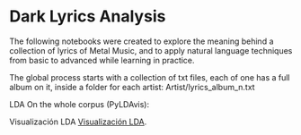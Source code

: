# Dark Lyrics Analysis

The following notebooks were created to explore the meaning behind a collection of lyrics of Metal Music, and to apply natural language techniques from basic to advanced while learning in practice.

The global process starts with a collection of txt files, each of one has a full album on it, inside a folder for each artist: Artist/lyrics_album_n.txt

LDA On the whole corpus (PyLDAvis):

<p>Visualización LDA <a href="https://htmlpreview.github.io/?https://github.com/seba54322/dark_lyrics_analysis/blob/master/lda_aries.html" target="_blank" rel="noopener noreferrer">Visualización LDA</a>.</p>



